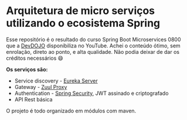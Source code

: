 # Arquitetura de micro serviços utilizando o ecosistema Spring

Esse repositório é o resultado do curso Spring Boot Microservices 0800 que a [DevDOJO](https://www.youtube.com/channel/UCjF0OccBT05WxsJb2zNkL4g) disponibiliza no YouTube. Achei o conteúdo ótimo, sem enrolação, direto ao ponto, e alta qualidade. Não podia deixar de dar os créditos necessários :smile:

**Os serviços são:**

- Service discovery - [Eureka Server](https://cloud.spring.io/spring-cloud-netflix/multi/multi_spring-cloud-eureka-server.html)
- Gateway - [Zuul Proxy](https://cloud.spring.io/spring-cloud-netflix/multi/multi__router_and_filter_zuul.html)
- Authentication - [Spring Security](https://spring.io/projects/spring-security), JWT assinado e criptografado
- API Rest básica

O projeto é todo organizado em módulos com maven.
